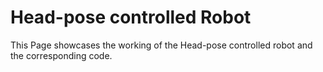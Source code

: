 # Head-pose controlled Robot
This Page showcases the working of the Head-pose controlled robot and the corresponding code.

<img src="/Head-pose__controlled_Robot/blob/master/IMG_20191006_181805.jpg" class="img-responsive" alt=""> </div>

